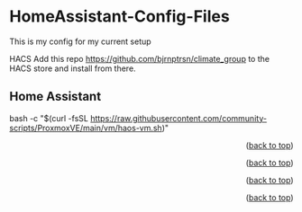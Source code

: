 # HomeAssistant-Config-Files

This is my config for my current setup  


HACS Add this repo https://github.com/bjrnptrsn/climate_group to the HACS store and install from there.






## Home Assistant
<a id="about-the-project"></a>

bash -c "$(curl -fsSL https://raw.githubusercontent.com/community-scripts/ProxmoxVE/main/vm/haos-vm.sh)"


<p align="right">(<a href="#readme_top">back to top</a>)</p>







<p align="right">(<a href="#readme_top">back to top</a>)</p>





<p align="right">(<a href="#readme_top">back to top</a>)</p>



<p align="right">(<a href="#readme_top">back to top</a>)</p>
